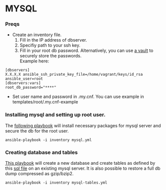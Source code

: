 # MYSQL

### Preqs

* Create an inventory file.
  1. Fill in the IP address of dbserver.
  2. Specifiy path to your ssh key.
  3. Fill in your root db password. Alternatively, you can use [a vault](http://docs.ansible.com/ansible/playbooks_vault.html) to securely store the passwords.  
  Example here:
```
[dbservers]
X.X.X.X ansible_ssh_private_key_file=/home/vagrant/keys/id_rsa ansible_user=root
[dbservers:vars]
root_db_password="****"
```
* Set user name and password in .my.cnf. You can use example in templates/root/.my.cnf-example 

### Installing mysql and setting up root user.

The [following playbook](mysql.yml) will install necessary packages for mysql server and secure the db for the root user.

```
ansible-playbook -i inventory mysql.yml
```

### Creating database and tables

[This playbook](mysql-tables.yml) will create a new database and create tables as defined by this [sql file](templates/example-schema.sql) on an existing mysql server. It is also possible to restore a full db dump compressed as gzip/bzip2. 

```
ansible-playbook -i inventory mysql-tables.yml 
```
